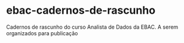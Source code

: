 # ebac-cadernos-de-rascunho
Cadernos de rascunho do curso Analista de Dados da EBAC. A serem organizados para publicação
